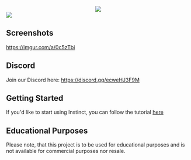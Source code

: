 <center>
<img src="https://i.imgur.com/F0MPSW2.png"/></center>

<img src="https://i.imgur.com/hnXKQig.png" />

## Screenshots
https://imgur.com/a/0c5zTbi

## Discord
Join our Discord here: https://discord.gg/ecweHJ3F9M

## Getting Started
If you'd like to start using Instinct, you can follow the tutorial [here](https://instinct.dev)

## Educational Purposes
Please note, that this project is to be used for educational purposes and is not available for commercial purposes nor resale.
